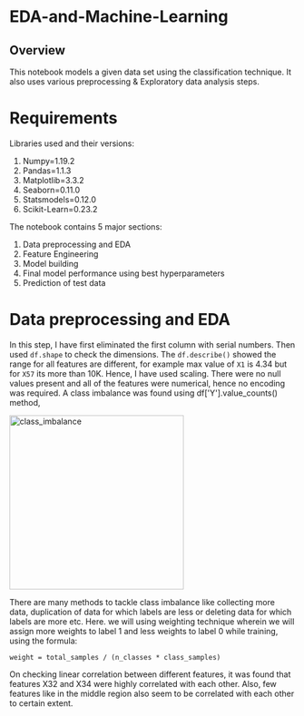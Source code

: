 # EDA-and-Machine-Learning

## Overview

This notebook models a given data set using the classification technique. It also uses various preprocessing & Exploratory data analysis steps.


# Requirements

Libraries used and their versions:

1. Numpy=1.19.2
2. Pandas=1.1.3
3. Matplotlib=3.3.2
4. Seaborn=0.11.0
5. Statsmodels=0.12.0
6. Scikit-Learn=0.23.2


The notebook contains 5 major sections:
1. Data preprocessing and EDA
2. Feature Engineering
3. Model building
4. Final model performance using best hyperparameters
5. Prediction of test data


# Data preprocessing and EDA

In this step, I have first eliminated the first column with serial numbers. Then used `df.shape` to check the dimensions. The `df.describe()` showed the range for all features are different, for example max value of `X1` is 4.34 but for `X57` its more than 10K. Hence, I have used scaling. There were no null values present and all of the features were numerical, hence no encoding was required. A class imbalance was found using df['Y'].value_counts() method, 


<img width="307" alt="class_imbalance" src="https://user-images.githubusercontent.com/40919247/123505679-17e46700-d67e-11eb-896a-7a6985244107.png">


There are many methods to tackle class imbalance like collecting more data, duplication of data for which labels are less or deleting data for which labels are more etc. Here. we will using weighting technique wherein we will assign more weights to label 1 and less weights to label 0 while training, using the formula:

`weight = total_samples / (n_classes * class_samples)`


On checking linear correlation between different features, it was found that features X32 and X34 were highly correlated with each other. Also, few features like in the middle region also seem to be correlated with each other to certain extent.

